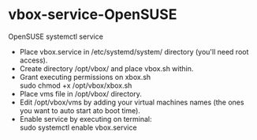 # vbox-service-OpenSUSE
OpenSUSE systemctl service

* Place vbox.service in /etc/systemd/system/ directory (you'll need root access).
* Create directory /opt/vbox/ and place vbox.sh within.
* Grant executing permissions on xbox.sh<br>
sudo chmod +x /opt/vbox/xbox.sh
* Place vms file in /opt/vbox/ directory.
* Edit /opt/vbox/vms by adding your virtual machines names (the ones you want to auto start ato boot time).
* Enable service by executing on terminal:<br>
sudo systemctl enable vbox.service

